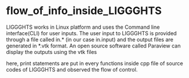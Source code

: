 # flow_of_info_inside_LIGGGHTS
LIGGGHTS works in Linux platform and uses the Command line interface(CLI) for user inputs. The user input to LIGGGHTS is provided through a file called in.* (in our case in.input) and the output files are generated in *.vtk format. An open source software called Paraview can display the outputs using the vtk files

here, print statements are put in every functions inside cpp file of source codes of LIGGGHTS and observed the flow of control.
